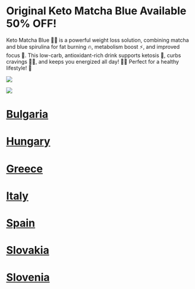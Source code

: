 # Original Keto Matcha Blue Available 50% OFF!

Keto Matcha Blue 💙🍵 is a powerful weight loss solution, combining matcha and blue spirulina for fat burning 🔥, metabolism boost ⚡, and improved focus 🧠. This low-carb, antioxidant-rich drink supports ketosis 🥑, curbs cravings 🚫🍩, and keeps you energized all day! 🌿✨ Perfect for a healthy lifestyle! 💪

![](https://i.imgur.com/JXjzztN.png)

![](https://i.imgur.com/hLGxAWL.png)

# [Bulgaria](https://uhfca64994uh.uewhbgfvds.cc/?target=-7EBNQCgQAAAezRwMDdYoABQEBEREKEQkKEQ1CEQ0SAAF_YWRjb21ibwEx&al=92182&ap=-1) 

# [Hungary](https://uhfca64994uh.uewhbgfvds.cc/?target=-7EBNQCgQAAAezRwMDdYoABQEBEREKEQkKEQ1CEQ0SAAF_YWRjb21ibwEx&al=92182&ap=-1) 

# [Greece](https://uhfca64994uh.uewhbgfvds.cc/?target=-7EBNQCgQAAAezRwMDxZAABQEBEREKEQkKEQ1CEQ0SAAF_YWRjb21ibwEx&al=97163&ap=-1) 

# [Italy](https://uhfca64994uh.uewhbgfvds.cc/?target=-7EBNQCgQAAAezRwMDWYoABQEBEREKEQkKEQ1CEQ0SAAF_YWRjb21ibwEx&al=91668&ap=-1) 
 
# [Spain](https://uhfca64994uh.uewhbgfvds.cc/?target=-7EBNQCgQAAAezRwMDYZUABQEBEREKEQkKEQ1CEQ0SAAF_YWRjb21ibwEx&al=100013&ap=-1) 

# [Slovakia](https://uhfca64994uh.uewhbgfvds.cc/?target=-7EBNQCgQAAAezRwMD4ZMABQEBEREKEQkKEQ1CEQ0SAAF_YWRjb21ibwEx&al=99263&ap=-1) 

# [Slovenia](https://uhfca64994uh.axdsz.pro/?target=-7EBNQCgQAAAezRwMD75kABQEBEREKEQkKEQ1CEQ0SAAF_YWRjb21ibwEx&al=102265&ap=-1)      
